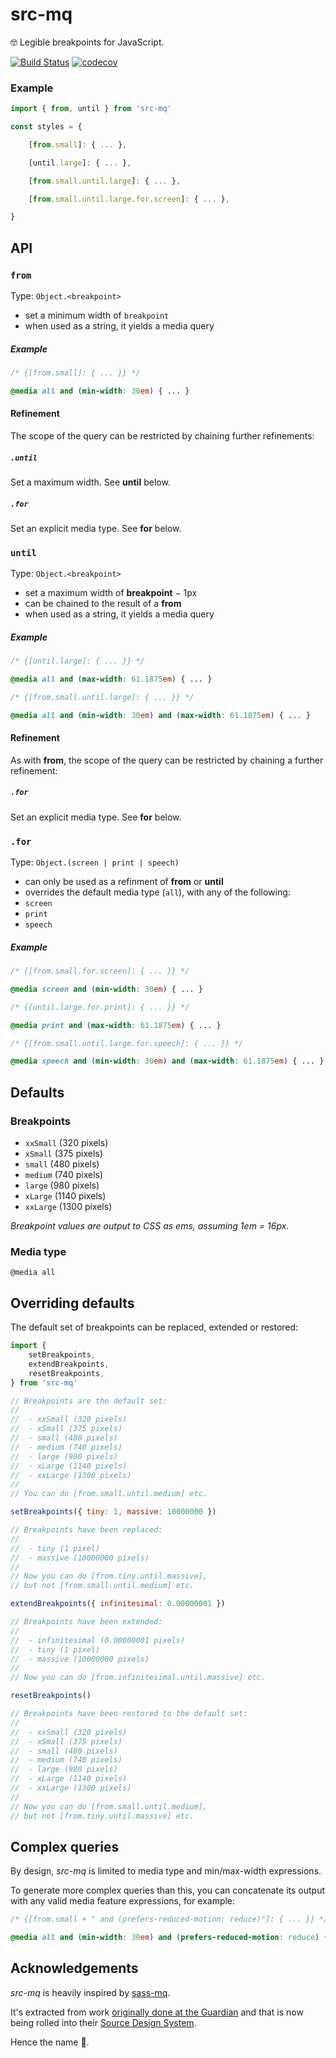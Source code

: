 # src-mq

🤓 Legible breakpoints for JavaScript.

[![Build Status](https://travis-ci.org/src-mq/src-mq.svg?branch=master)](https://travis-ci.org/src-mq/src-mq)
[![codecov](https://codecov.io/gh/src-mq/src-mq/branch/master/graph/badge.svg)](https://codecov.io/gh/src-mq/src-mq)

### Example

```js
import { from, until } from 'src-mq'

const styles = {

	[from.small]: { ... },

	[until.large]: { ... },

	[from.small.until.large]: { ... },

	[from.small.until.large.for.screen]: { ... },

}
```

## API

### `from`

Type: `Object.<breakpoint>`

- set a minimum width of `breakpoint`
- when used as a string, it yields a media query

##### Example

```css
/* {[from.small]: { ... }} */

@media all and (min-width: 30em) { ... }
```

#### Refinement

The scope of the query can be restricted by chaining further refinements:

##### `.until`

Set a maximum width. See __until__ below.

##### `.for`

Set an explicit media type. See __for__ below.

### `until`

Type: `Object.<breakpoint>`

- set a maximum width of __breakpoint__ − 1px
- can be chained to the result of a __from__
- when used as a string, it yields a media query

##### Example

```css
/* {[until.large]: { ... }} */

@media all and (max-width: 61.1875em) { ... }
```

```css
/* {[from.small.until.large]: { ... }} */

@media all and (min-width: 30em) and (max-width: 61.1875em) { ... }
```

#### Refinement

As with __from__, the scope of the query can be restricted by chaining a further refinement:

##### `.for`

Set an explicit media type. See __for__ below.


### `.for`

Type: `Object.(screen | print | speech)`

- can only be used as a refinment of __from__ or __until__
- overrides the default media type (`all`), with any of the following:
 - `screen`
 - `print`
 - `speech`

##### Example

```css
/* {[from.small.for.screen]: { ... }} */

@media screen and (min-width: 30em) { ... }
```

```css
/* {[until.large.for.print]: { ... }} */

@media print and (max-width: 61.1875em) { ... }
```

```css
/* {[from.small.until.large.for.speech]: { ... }} */

@media speech and (min-width: 30em) and (max-width: 61.1875em) { ... }
```

## Defaults

### Breakpoints

- `xxSmall` (320 pixels)
- `xSmall` (375 pixels)
- `small` (480 pixels)
- `medium` (740 pixels)
- `large` (980 pixels)
- `xLarge` (1140 pixels)
- `xxLarge` (1300 pixels)

_Breakpoint values are output to CSS as ems, assuming 1em = 16px._

### Media type
`@media all`


## Overriding defaults

The default set of breakpoints can be replaced, extended or restored:

```js
import {
	setBreakpoints,
	extendBreakpoints,
	resetBreakpoints,
} from 'src-mq'

// Breakpoints are the default set:
//
// 	- xxSmall (320 pixels)
// 	- xSmall (375 pixels)
// 	- small (480 pixels)
// 	- medium (740 pixels)
// 	- large (980 pixels)
// 	- xLarge (1140 pixels)
// 	- xxLarge (1300 pixels)
//
// You can do [from.small.until.medium] etc.

setBreakpoints({ tiny: 1, massive: 10000000 })

// Breakpoints have been replaced:
//
// 	- tiny (1 pixel)
// 	- massive (10000000 pixels)
//
// Now you can do [from.tiny.until.massive],
// but not [from.small.until.medium] etc.

extendBreakpoints({ infinitesimal: 0.00000001 })

// Breakpoints have been extended:
//
// 	- infinitesimal (0.00000001 pixels)
// 	- tiny (1 pixel)
// 	- massive (10000000 pixels)
//
// Now you can do [from.infinitesimal.until.massive] etc.

resetBreakpoints()

// Breakpoints have been restored to the default set:
//
// 	- xxSmall (320 pixels)
// 	- xSmall (375 pixels)
// 	- small (480 pixels)
// 	- medium (740 pixels)
// 	- large (980 pixels)
// 	- xLarge (1140 pixels)
// 	- xxLarge (1300 pixels)
//
// Now you can do [from.small.until.medium],
// but not [from.tiny.until.massive] etc.

```

## Complex queries
By design, _src-mq_ is limited to media type and min/max-width expressions.

To generate more complex queries than this, you can concatenate its output with any valid media feature expressions, for example:

```css
/* {[from.small + " and (prefers-reduced-motion: reduce)"]: { ... }} */

@media all and (min-width: 30em) and (prefers-reduced-motion: reduce) { ... }
```


## Acknowledgements
_src-mq_ is heavily inspired by [sass-mq](https://github.com/sass-mq/sass-mq).

It's extracted from work [originally done at the Guardian](https://github.com/guardian/dotcom-rendering/pull/21) and that is now being rolled into their [Source Design System](https://github.com/guardian/source-components).

Hence the name 💃.
